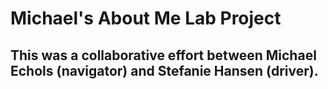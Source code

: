# Michael's About Me Lab Project  
## This was a collaborative effort between Michael Echols (navigator) and Stefanie Hansen (driver).
